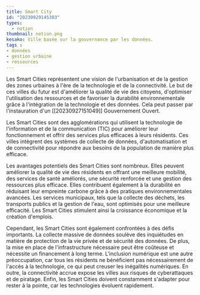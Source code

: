 ```yaml
---
title: Smart City
id: "20230929145303"
types:
  - notion
thumbnail: notion.png
kesako: Ville basée sur la gouvernance par les données.
tags :
- données
- gestion urbaine
- ressources
---
```


Les Smart Cities représentent une vision de l'urbanisation et de la gestion des zones urbaines à l'ère de la technologie et de la connectivité. Le but de ces villes du futur est d'améliorer la qualité de vie des citoyens, d'optimiser l'utilisation des ressources et de favoriser la durabilité environnementale grâce à l'intégration de la technologie et des données. Cela peut passer par l'instauration d'un [[20230927151049]] Gouvernement Ouvert.

Les Smart Cities sont des agglomérations qui utilisent la technologie de l'information et de la communication (TIC) pour améliorer leur fonctionnement et offrir des services plus efficaces à leurs résidents. Ces villes intègrent des systèmes de collecte de données, d'automatisation et de connectivité pour répondre aux besoins de la population de manière plus efficace.

Les avantages potentiels des Smart Cities sont nombreux. 
Elles peuvent améliorer la qualité de vie des résidents en offrant une meilleure mobilité, des services de santé améliorés, une sécurité renforcée et une gestion des ressources plus efficace. Elles contribuent également à la durabilité en réduisant leur empreinte carbone grâce à des pratiques environnementales avancées. Les services municipaux, tels que la collecte des déchets, les transports publics et la gestion de l'eau, sont optimisés pour une meilleure efficacité. Les Smart Cities stimulent ainsi la croissance économique et la création d'emplois. 

Cependant, les Smart Cities sont également confrontées à des défis importants. La collecte massive de données soulève des inquiétudes en matière de protection de la vie privée et de sécurité des données. De plus, la mise en place de l'infrastructure nécessaire peut être coûteuse et nécessite un financement à long terme. L'inclusion numérique est une autre préoccupation, car tous les résidents ne bénéficient pas nécessairement de l'accès à la technologie, ce qui peut creuser les inégalités numériques. En outre, la connectivité accrue expose les villes aux risques de cyberattaques et de piratage. Enfin, les Smart Cities doivent constamment s'adapter pour rester à la pointe, car les technologies évoluent rapidement.

